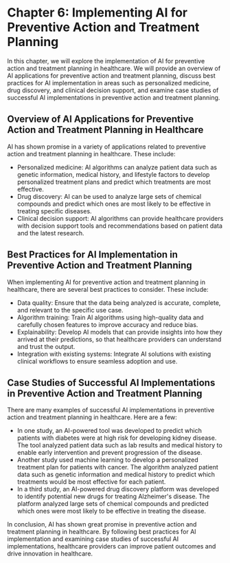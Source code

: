 Chapter 6: Implementing AI for Preventive Action and Treatment Planning
=======================================================================

In this chapter, we will explore the implementation of AI for preventive action and treatment planning in healthcare. We will provide an overview of AI applications for preventive action and treatment planning, discuss best practices for AI implementation in areas such as personalized medicine, drug discovery, and clinical decision support, and examine case studies of successful AI implementations in preventive action and treatment planning.

Overview of AI Applications for Preventive Action and Treatment Planning in Healthcare
--------------------------------------------------------------------------------------

AI has shown promise in a variety of applications related to preventive action and treatment planning in healthcare. These include:

* Personalized medicine: AI algorithms can analyze patient data such as genetic information, medical history, and lifestyle factors to develop personalized treatment plans and predict which treatments are most effective.
* Drug discovery: AI can be used to analyze large sets of chemical compounds and predict which ones are most likely to be effective in treating specific diseases.
* Clinical decision support: AI algorithms can provide healthcare providers with decision support tools and recommendations based on patient data and the latest research.

Best Practices for AI Implementation in Preventive Action and Treatment Planning
--------------------------------------------------------------------------------

When implementing AI for preventive action and treatment planning in healthcare, there are several best practices to consider. These include:

* Data quality: Ensure that the data being analyzed is accurate, complete, and relevant to the specific use case.
* Algorithm training: Train AI algorithms using high-quality data and carefully chosen features to improve accuracy and reduce bias.
* Explainability: Develop AI models that can provide insights into how they arrived at their predictions, so that healthcare providers can understand and trust the output.
* Integration with existing systems: Integrate AI solutions with existing clinical workflows to ensure seamless adoption and use.

Case Studies of Successful AI Implementations in Preventive Action and Treatment Planning
-----------------------------------------------------------------------------------------

There are many examples of successful AI implementations in preventive action and treatment planning in healthcare. Here are a few:

* In one study, an AI-powered tool was developed to predict which patients with diabetes were at high risk for developing kidney disease. The tool analyzed patient data such as lab results and medical history to enable early intervention and prevent progression of the disease.
* Another study used machine learning to develop a personalized treatment plan for patients with cancer. The algorithm analyzed patient data such as genetic information and medical history to predict which treatments would be most effective for each patient.
* In a third study, an AI-powered drug discovery platform was developed to identify potential new drugs for treating Alzheimer's disease. The platform analyzed large sets of chemical compounds and predicted which ones were most likely to be effective in treating the disease.

In conclusion, AI has shown great promise in preventive action and treatment planning in healthcare. By following best practices for AI implementation and examining case studies of successful AI implementations, healthcare providers can improve patient outcomes and drive innovation in healthcare.
